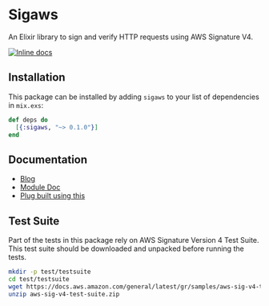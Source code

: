 # Sigaws

An Elixir library to sign and verify HTTP requests using AWS Signature V4.

[![Inline docs](http://inch-ci.org/github/handnot2/sigaws.svg)](http://inch-ci.org/github/handnot2/sigaws)

## Installation

This package can be installed by adding `sigaws` to your list of dependencies
in `mix.exs`:

```elixir
def deps do
  [{:sigaws, "~> 0.1.0"}]
end
```

## Documentation

+ [Blog](https://handnot2.github.io/blog/elixir/aws-signature-sigaws)
+ [Module Doc](https://hexdocs.pm/sigaws)
+ [Plug built using this](https://hexdocs.pm/plug_sigaws)

## Test Suite

Part of the tests in this package rely on AWS Signature Version 4 Test Suite.
This test suite should be downloaded and unpacked before running the tests.

```sh
mkdir -p test/testsuite
cd test/testsuite
wget https://docs.aws.amazon.com/general/latest/gr/samples/aws-sig-v4-test-suite.zip
unzip aws-sig-v4-test-suite.zip
```
